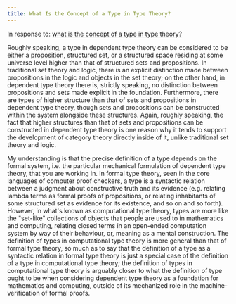 ```yaml
---
title: What Is the Concept of a Type in Type Theory?
---
```


In response to: [what is the concept of a type in type theory?](http://qr.ae/RUI80e)

Roughly speaking, a type in dependent type theory can be considered to be either a proposition, structured set, or a structured space residing at some universe level higher than that of structured sets and propositions. In traditional set theory and logic, there is an explicit distinction made between propositions in the logic and objects in the set theory; on the other hand, in dependent type theory there is, strictly speaking, no distinction between propositions and sets made explicit in the foundation. Furthermore, there are types of higher structure than that of sets and propositions in dependent type theory, though sets and propositions can be constructed within the system alongside these structures. Again, roughly speaking, the fact that higher structures than that of sets and propositions can be constructed in dependent type theory is one reason why it tends to support the development of category theory directly inside of it, unlike traditional set theory and logic.

My understanding is that the precise definition of a type depends on the formal system, i.e. the particular mechanical formulation of dependent type theory, that you are working in. In formal type theory, seen in the core languages of computer proof checkers, a type is a syntactic relation between a judgment about constructive truth and its evidence (e.g. relating lambda terms as formal proofs of propositions, or relating inhabitants of some structured set as evidence for its existence, and so on and so forth). However, in what's known as computational type theory, types are more like the "set-like" collections of objects that people are used to in mathematics and computing, relating closed terms in an open-ended computation system by way of their behaviour, or, meaning as a mental construction. The definition of types in computational type theory is more general than that of formal type theory, so much as to say that the definition of a type as a syntactic relation in formal type theory is just a special case of the definition of a type in computational type theory; the definition of types in computational type theory is arguably closer to what the definition of type ought to be when considering dependent type theory as a foundation for mathematics and computing, outside of its mechanized role in the machine-verification of formal proofs.

